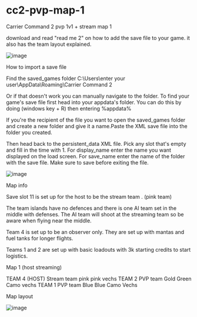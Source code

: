 # cc2-pvp-map-1

Carrier Command 2 pvp 1v1 + stream map 1


download and read "read me 2" on how to add the save file to your game. it also has the team layout explained.

![image](https://user-images.githubusercontent.com/3588943/129530322-a8d89e43-100b-413a-b0df-1ded6ed679ec.png)


How to import a save file

Find the saved_games folder
C:\Users\enter your user\AppData\Roaming\Carrier Command 2

Or if that doesn't work you can manually navigate to the folder. To find your game's save file first head into your appdata's folder. You can do this by doing (windows key + R) then entering %appdata%


If you're the recipient of the file you want to open the saved_games folder and create a new folder and give it a name.Paste the XML save file into the folder you created.

Then head back to the persistent_data XML file. Pick any slot that's empty and fill in the time with 1. For display_name enter the name you want displayed on the load screen. For save_name enter the name of the folder with the save file. Make sure to save before exiting the file.




![image](https://user-images.githubusercontent.com/3588943/129530394-b6c0e1c5-d2a6-413d-99cd-58324b7d5640.png)





Map info

Save slot 11 is set up for the host to be the stream team . (pink team)

The team islands have no defences and there is one AI team set in the middle with defenses.
	The AI team will shoot at the streaming team so be aware when flying near the middle.

Team 4 is set up to be an observer only. They are set up with mantas and fuel tanks for longer flights.

Teams 1 and 2 are set up with basic loadouts with 3k starting credits to start logistics.


Map 1 (host streaming)

TEAM 4 (HOST)
Stream team pink
pink vechs
TEAM 2
PVP team Gold
Green Camo vechs
TEAM 1
PVP team Blue
Blue Camo Vechs

Map layout


![image](https://user-images.githubusercontent.com/3588943/129600040-018bfcf6-738f-4947-a66b-03c428386417.png)

